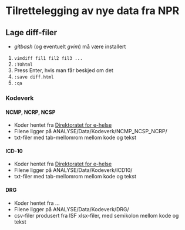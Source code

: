 # Tilrettelegging av nye data fra NPR

## Lage diff-filer

- *gitbash* (og eventuelt *gvim*) må være installert

1. `vimdiff fil1 fil2 fil3 ...`
2. `:TOhtml`
3. Press Enter, hvis man får beskjed om det
4. `:save diff.html`
5. `:qa`


### Kodeverk

#### NCMP, NCRP, NCSP

- Koder hentet fra [Direktoratet for e-helse](https://ehelse.no/standarder-kodeverk-og-referansekatalog/helsefaglige-kodeverk/prosedyrekodeverkene-kodeverk-for-medisinske-kirurgiske-og-radiologiske-prosedyrer-ncmp-ncsp-og-ncrp)
- Filene ligger på ANALYSE/Data/Kodeverk/NCMP_NCSP_NCRP/
- txt-filer med tab-mellomrom mellom kode og tekst


#### ICD-10

- Koder hentet fra [Direktoratet for e-helse](https://ehelse.no/standarder-kodeverk-og-referansekatalog/helsefaglige-kodeverk/kodeverket-icd-10-og-icd-11)
- Filene ligger på ANALYSE/Data/Kodeverk/ICD10/
- txt-filer med tab-mellomrom mellom kode og tekst


#### DRG

- Koder hentet fra ...
- Filene ligger på ANALYSE/Data/Kodeverk/DRG/
- csv-filer produsert fra ISF xlsx-filer, med semikolon mellom kode og tekst


